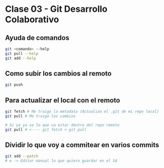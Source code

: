 # Clase 03 - Git Desarrollo Colaborativo

## Ayuda de comandos

```sh
git <comando> --help
git pull --help
git add --help
```

## Como subir los cambios al remoto

```sh
git push
``` 

## Para actualizar el local con el remoto

```sh
git fetch # Me traigo la metadata (Actualizo el .git de mi repo local)
git pull # Me traigo los cambios

# Si yo ya se lo que va estar dentro del repo remoto
git pull # <---- git fetch + git pull
```

## Dividir lo que voy a commitear en varios commits

```sh
git add --patch
# e -> Editar manual lo que quiero guardar en el SA
```